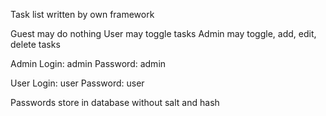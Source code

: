 Task list written by own framework

Guest may do nothing
User may toggle tasks
Admin may toggle, add, edit, delete tasks

Admin
Login: admin
Password: admin

User
Login: user
Password: user

Passwords store in database without salt and hash


